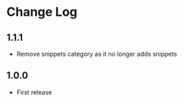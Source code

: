 # Change Log

## 1.1.1

- Remove snippets category as it no longer adds snippets

## 1.0.0

- First release